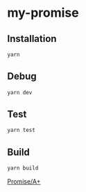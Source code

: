 # my-promise

## Installation

```cmd
yarn
```

## Debug

```cmd
yarn dev
```

## Test

```cmd
yarn test
```

## Build

```cmd
yarn build
```

[Promise/A+](https://promisesaplus.com/)
